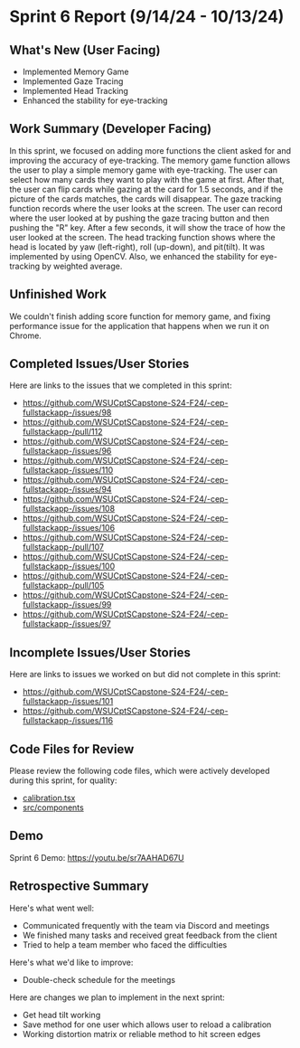 # Sprint 6 Report (9/14/24 - 10/13/24)

## What's New (User Facing)

 * Implemented Memory Game
 * Implemented Gaze Tracing
 * Implemented Head Tracking
 * Enhanced the stability for eye-tracking

## Work Summary (Developer Facing)

In this sprint, we focused on adding more functions the client asked for and improving the accuracy of eye-tracking.
The memory game function allows the user to play a simple memory game with eye-tracking. The user can select how many cards
they want to play with the game at first. After that, the user can flip cards while gazing at the card for 1.5 seconds, and if the picture of the cards matches, the cards will disappear. The gaze tracking function records where the user looks at the screen. The user can record where the user looked at by pushing the gaze tracing button and then pushing the "R" key. After a few seconds, it will show the trace of how the user looked at the screen.
The head tracking function shows where the head is located by yaw (left-right), roll (up-down), and pit(tilt). It was implemented by using OpenCV.
Also, we enhanced the stability for eye-tracking by weighted average.

## Unfinished Work
We couldn't finish adding score function for memory game, and fixing performance issue for the application that happens when we run it on Chrome.

## Completed Issues/User Stories
Here are links to the issues that we completed in this sprint:

 * https://github.com/WSUCptSCapstone-S24-F24/-cep-fullstackapp-/issues/98
 * https://github.com/WSUCptSCapstone-S24-F24/-cep-fullstackapp-/pull/112
 * https://github.com/WSUCptSCapstone-S24-F24/-cep-fullstackapp-/issues/96
 * https://github.com/WSUCptSCapstone-S24-F24/-cep-fullstackapp-/issues/110
 * https://github.com/WSUCptSCapstone-S24-F24/-cep-fullstackapp-/issues/94
 * https://github.com/WSUCptSCapstone-S24-F24/-cep-fullstackapp-/issues/108
 * https://github.com/WSUCptSCapstone-S24-F24/-cep-fullstackapp-/issues/106
 * https://github.com/WSUCptSCapstone-S24-F24/-cep-fullstackapp-/pull/107
 * https://github.com/WSUCptSCapstone-S24-F24/-cep-fullstackapp-/issues/100
 * https://github.com/WSUCptSCapstone-S24-F24/-cep-fullstackapp-/pull/105
 * https://github.com/WSUCptSCapstone-S24-F24/-cep-fullstackapp-/issues/99
 * https://github.com/WSUCptSCapstone-S24-F24/-cep-fullstackapp-/issues/97
 
 ## Incomplete Issues/User Stories
 Here are links to issues we worked on but did not complete in this sprint:
 
 * https://github.com/WSUCptSCapstone-S24-F24/-cep-fullstackapp-/issues/101
 * https://github.com/WSUCptSCapstone-S24-F24/-cep-fullstackapp-/issues/116

## Code Files for Review
Please review the following code files, which were actively developed during this sprint, for quality:
 * [calibration.tsx](https://github.com/WSUCptSCapstone-S24-F24/-cep-fullstackapp-/blob/main/src/pages/calibration.tsx)
 * [src/components](https://github.com/WSUCptSCapstone-S24-F24/-cep-fullstackapp-/tree/Yuuki_Sprint4_Report/src/components)

## Demo
Sprint 6 Demo: https://youtu.be/sr7AAHAD67U
 
## Retrospective Summary
Here's what went well:
  * Communicated frequently with the team via Discord and meetings
  * We finished many tasks and received great feedback from the client
  * Tried to help a team member who faced the difficulties
 
Here's what we'd like to improve:
   * Double-check schedule for the meetings
  
Here are changes we plan to implement in the next sprint:
   * Get head tilt working
   * Save method for one user which allows user to reload a calibration
   * Working distortion matrix or reliable method to hit screen edges
